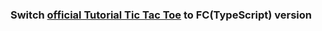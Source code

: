 ### Switch [official Tutorial Tic Tac Toe](https://reactjs.org/tutorial/tutorial.html) to FC(TypeScript) version